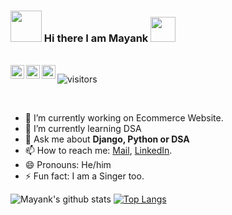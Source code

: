 ### <img src="https://i.pinimg.com/originals/00/4b/17/004b173f6e3d6843df10114e087f30a8.gif" width="50" height="50" /> Hi there I am Mayank <img src="https://media.tenor.com/images/3b388fe03da271d2674faf85eb7c3fcd/tenor.gif" width=40 height=40 />  


<br/>
<a href="https://twitter.com/mayankkirar0">
  <img align="left" alt="Mayank | Twitter" width="22px" src="https://cdn.jsdelivr.net/npm/simple-icons@v3/icons/twitter.svg" />
</a>
<a href="https://www.linkedin.com/in/mayank-dhakad-363921169/">
  <img align="left" alt="Mayank's LinkdeIN" width="22px" src="https://cdn.jsdelivr.net/npm/simple-icons@v3/icons/linkedin.svg" />
</a>
<a href="https://leetcode.com/mayank2_0/">
  <img align="left" alt="Mayank's Leetcode" width="22px" src="https://cdn.jsdelivr.net/npm/simple-icons@v3/icons/leetcode.svg" />
</a>

 ![visitors](https://visitor-badge.laobi.icu/badge?page_id=itsmayank0.itsmayank0)

<br />

- 🔭 I’m currently working on Ecommerce Website.
- 🌱 I’m currently learning DSA
- 💬 Ask me about **Django, Python or DSA**
- 📫 How to reach me: [Mail](mailto:mayankirar@gmail.com), [LinkedIn](https://www.linkedin.com/in/mayank-dhakad-363921169/).
- 😄 Pronouns: He/him
- ⚡ Fun fact: I am a Singer too.

![Mayank's github stats](https://github-readme-stats.vercel.app/api?username=itsmayank0&show_icons=true&hide_border=true)
[![Top Langs](https://github-readme-stats.vercel.app/api/top-langs/?username=NirmalSilwal&layout=compact&theme=merko)](https://github.com/anuraghazra/github-readme-stats)
